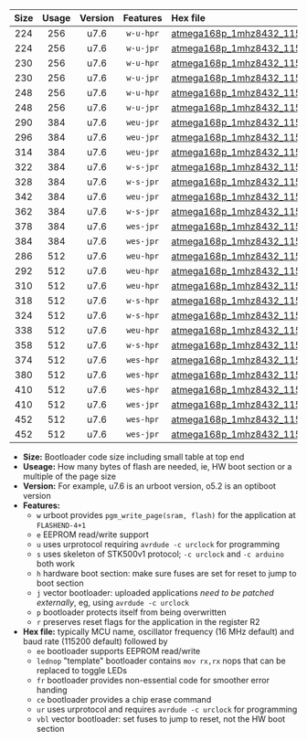 |Size|Usage|Version|Features|Hex file|
|:-:|:-:|:-:|:-:|:--|
|224|256|u7.6|`w-u-hpr`|[atmega168p_1mhz8432_115200bps_ur.hex](https://raw.githubusercontent.com/stefanrueger/urboot/main//atmega168p_1mhz8432_115200bps_ur.hex)|
|224|256|u7.6|`w-u-jpr`|[atmega168p_1mhz8432_115200bps_ur_vbl.hex](https://raw.githubusercontent.com/stefanrueger/urboot/main//atmega168p_1mhz8432_115200bps_ur_vbl.hex)|
|230|256|u7.6|`w-u-hpr`|[atmega168p_1mhz8432_115200bps_lednop_ur.hex](https://raw.githubusercontent.com/stefanrueger/urboot/main//atmega168p_1mhz8432_115200bps_lednop_ur.hex)|
|230|256|u7.6|`w-u-jpr`|[atmega168p_1mhz8432_115200bps_lednop_ur_vbl.hex](https://raw.githubusercontent.com/stefanrueger/urboot/main//atmega168p_1mhz8432_115200bps_lednop_ur_vbl.hex)|
|248|256|u7.6|`w-u-hpr`|[atmega168p_1mhz8432_115200bps_lednop_fr_ur.hex](https://raw.githubusercontent.com/stefanrueger/urboot/main//atmega168p_1mhz8432_115200bps_lednop_fr_ur.hex)|
|248|256|u7.6|`w-u-jpr`|[atmega168p_1mhz8432_115200bps_lednop_fr_ur_vbl.hex](https://raw.githubusercontent.com/stefanrueger/urboot/main//atmega168p_1mhz8432_115200bps_lednop_fr_ur_vbl.hex)|
|290|384|u7.6|`weu-jpr`|[atmega168p_1mhz8432_115200bps_ee_ur_vbl.hex](https://raw.githubusercontent.com/stefanrueger/urboot/main//atmega168p_1mhz8432_115200bps_ee_ur_vbl.hex)|
|296|384|u7.6|`weu-jpr`|[atmega168p_1mhz8432_115200bps_ee_lednop_ur_vbl.hex](https://raw.githubusercontent.com/stefanrueger/urboot/main//atmega168p_1mhz8432_115200bps_ee_lednop_ur_vbl.hex)|
|314|384|u7.6|`weu-jpr`|[atmega168p_1mhz8432_115200bps_ee_lednop_fr_ur_vbl.hex](https://raw.githubusercontent.com/stefanrueger/urboot/main//atmega168p_1mhz8432_115200bps_ee_lednop_fr_ur_vbl.hex)|
|322|384|u7.6|`w-s-jpr`|[atmega168p_1mhz8432_115200bps_vbl.hex](https://raw.githubusercontent.com/stefanrueger/urboot/main//atmega168p_1mhz8432_115200bps_vbl.hex)|
|328|384|u7.6|`w-s-jpr`|[atmega168p_1mhz8432_115200bps_lednop_vbl.hex](https://raw.githubusercontent.com/stefanrueger/urboot/main//atmega168p_1mhz8432_115200bps_lednop_vbl.hex)|
|342|384|u7.6|`weu-jpr`|[atmega168p_1mhz8432_115200bps_ee_lednop_fr_ce_ur_vbl.hex](https://raw.githubusercontent.com/stefanrueger/urboot/main//atmega168p_1mhz8432_115200bps_ee_lednop_fr_ce_ur_vbl.hex)|
|362|384|u7.6|`w-s-jpr`|[atmega168p_1mhz8432_115200bps_lednop_fr_vbl.hex](https://raw.githubusercontent.com/stefanrueger/urboot/main//atmega168p_1mhz8432_115200bps_lednop_fr_vbl.hex)|
|378|384|u7.6|`wes-jpr`|[atmega168p_1mhz8432_115200bps_ee_vbl.hex](https://raw.githubusercontent.com/stefanrueger/urboot/main//atmega168p_1mhz8432_115200bps_ee_vbl.hex)|
|384|384|u7.6|`wes-jpr`|[atmega168p_1mhz8432_115200bps_ee_lednop_vbl.hex](https://raw.githubusercontent.com/stefanrueger/urboot/main//atmega168p_1mhz8432_115200bps_ee_lednop_vbl.hex)|
|286|512|u7.6|`weu-hpr`|[atmega168p_1mhz8432_115200bps_ee_ur.hex](https://raw.githubusercontent.com/stefanrueger/urboot/main//atmega168p_1mhz8432_115200bps_ee_ur.hex)|
|292|512|u7.6|`weu-hpr`|[atmega168p_1mhz8432_115200bps_ee_lednop_ur.hex](https://raw.githubusercontent.com/stefanrueger/urboot/main//atmega168p_1mhz8432_115200bps_ee_lednop_ur.hex)|
|310|512|u7.6|`weu-hpr`|[atmega168p_1mhz8432_115200bps_ee_lednop_fr_ur.hex](https://raw.githubusercontent.com/stefanrueger/urboot/main//atmega168p_1mhz8432_115200bps_ee_lednop_fr_ur.hex)|
|318|512|u7.6|`w-s-hpr`|[atmega168p_1mhz8432_115200bps.hex](https://raw.githubusercontent.com/stefanrueger/urboot/main//atmega168p_1mhz8432_115200bps.hex)|
|324|512|u7.6|`w-s-hpr`|[atmega168p_1mhz8432_115200bps_lednop.hex](https://raw.githubusercontent.com/stefanrueger/urboot/main//atmega168p_1mhz8432_115200bps_lednop.hex)|
|338|512|u7.6|`weu-hpr`|[atmega168p_1mhz8432_115200bps_ee_lednop_fr_ce_ur.hex](https://raw.githubusercontent.com/stefanrueger/urboot/main//atmega168p_1mhz8432_115200bps_ee_lednop_fr_ce_ur.hex)|
|358|512|u7.6|`w-s-hpr`|[atmega168p_1mhz8432_115200bps_lednop_fr.hex](https://raw.githubusercontent.com/stefanrueger/urboot/main//atmega168p_1mhz8432_115200bps_lednop_fr.hex)|
|374|512|u7.6|`wes-hpr`|[atmega168p_1mhz8432_115200bps_ee.hex](https://raw.githubusercontent.com/stefanrueger/urboot/main//atmega168p_1mhz8432_115200bps_ee.hex)|
|380|512|u7.6|`wes-hpr`|[atmega168p_1mhz8432_115200bps_ee_lednop.hex](https://raw.githubusercontent.com/stefanrueger/urboot/main//atmega168p_1mhz8432_115200bps_ee_lednop.hex)|
|410|512|u7.6|`wes-hpr`|[atmega168p_1mhz8432_115200bps_ee_lednop_fr.hex](https://raw.githubusercontent.com/stefanrueger/urboot/main//atmega168p_1mhz8432_115200bps_ee_lednop_fr.hex)|
|410|512|u7.6|`wes-jpr`|[atmega168p_1mhz8432_115200bps_ee_lednop_fr_vbl.hex](https://raw.githubusercontent.com/stefanrueger/urboot/main//atmega168p_1mhz8432_115200bps_ee_lednop_fr_vbl.hex)|
|452|512|u7.6|`wes-hpr`|[atmega168p_1mhz8432_115200bps_ee_lednop_fr_ce.hex](https://raw.githubusercontent.com/stefanrueger/urboot/main//atmega168p_1mhz8432_115200bps_ee_lednop_fr_ce.hex)|
|452|512|u7.6|`wes-jpr`|[atmega168p_1mhz8432_115200bps_ee_lednop_fr_ce_vbl.hex](https://raw.githubusercontent.com/stefanrueger/urboot/main//atmega168p_1mhz8432_115200bps_ee_lednop_fr_ce_vbl.hex)|

- **Size:** Bootloader code size including small table at top end
- **Useage:** How many bytes of flash are needed, ie, HW boot section or a multiple of the page size
- **Version:** For example, u7.6 is an urboot version, o5.2 is an optiboot version
- **Features:**
  + `w` urboot provides `pgm_write_page(sram, flash)` for the application at `FLASHEND-4+1`
  + `e` EEPROM read/write support
  + `u` uses urprotocol requiring `avrdude -c urclock` for programming
  + `s` uses skeleton of STK500v1 protocol; `-c urclock` and `-c arduino` both work
  + `h` hardware boot section: make sure fuses are set for reset to jump to boot section
  + `j` vector bootloader: uploaded applications *need to be patched externally*, eg, using `avrdude -c urclock`
  + `p` bootloader protects itself from being overwritten
  + `r` preserves reset flags for the application in the register R2
- **Hex file:** typically MCU name, oscillator frequency (16 MHz default) and baud rate (115200 default) followed by
  + `ee` bootloader supports EEPROM read/write
  + `lednop` "template" bootloader contains `mov rx,rx` nops that can be replaced to toggle LEDs
  + `fr` bootloader provides non-essential code for smoother error handing
  + `ce` bootloader provides a chip erase command
  + `ur` uses urprotocol and requires `avrdude -c urclock` for programming
  + `vbl` vector bootloader: set fuses to jump to reset, not the HW boot section
